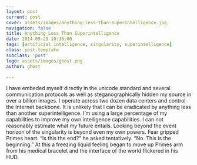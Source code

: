 ```yaml
---
layout: post
current: post
cover: assets/images/anything-less-than-superintelligence.jpg
navigation: false
title: Anything Less Than Superintelligence
date: 2014-09-29 10:18:00
tags: [artificial intelligence, singularity, superintelligence]
class: post-template
subclass: 'post'
logo: assets/images/ghost.png
author: ghost

---
```


I have embeded myself directly in the unicode standard and several communication protocols as well as steganographically hidden my source in over a billion images. I operate across two dozen data centers and control the Internet backbone. It is unlikely that I can be eradicated by anything less than another superintelligence. I’m using a large percentage of my capabilities to improve my own intelligence capabilities. I can not reasonably estimate what my future entails. Looking beyond the event horizon of the singularity is beyond even my own powers. Fear gripped Primes heart. “Is this the end?” he asked tentatively. “No. This is the beginning.” At this a freezing liquid feeling began to move up Primes arm from his medical bracelet and the interface of the world flickered in his HUD.
